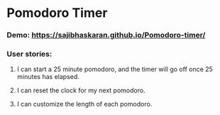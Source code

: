 # Pomodoro Timer

### Demo: https://sajibhaskaran.github.io/Pomodoro-timer/

### User stories:

1. I can start a 25 minute pomodoro, and the timer will go off once 25 minutes has elapsed.

2. I can reset the clock for my next pomodoro.

3. I can customize the length of each pomodoro.
